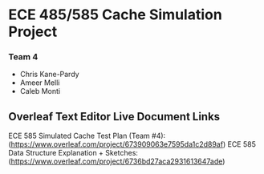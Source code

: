 # ECE 485/585 Cache Simulation Project
### Team 4
- Chris Kane-Pardy
- Ameer Melli
- Caleb Monti

## Overleaf Text Editor Live Document Links
ECE 585 Simulated Cache Test Plan (Team #4): (https://www.overleaf.com/project/673909063e7595da1c2d89af)
ECE 585 Data Structure Explanation + Sketches: (https://www.overleaf.com/project/6736bd27aca2931613647ade)